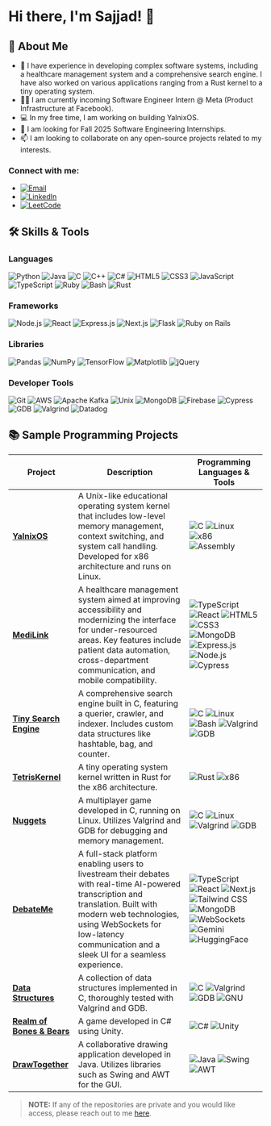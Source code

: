 # Hi there, I'm Sajjad! 👋

## 🚀 About Me
- 🌱 I have experience in developing complex software systems, including a healthcare management system and a comprehensive search engine. I have also worked on various applications ranging from a Rust kernel to a tiny operating system.
- 👨‍💻 I am currently incoming Software Engineer Intern @ Meta (Product Infrastructure at Facebook).
- 💻 In my free time, I am working on building YalnixOS.
- 💞️ I am looking for Fall 2025 Software Engineering Internships.
- 📫 I am looking to collaborate on any open-source projects related to my interests.

### Connect with me:
- [![Email](https://img.shields.io/badge/Email-D14836?style=flat&logo=gmail&logoColor=white)](mailto:sajjadck04@gmail.com)
- [![LinkedIn](https://img.shields.io/badge/LinkedIn-0077B5?style=flat&logo=linkedin&logoColor=white)](https://www.linkedin.com/in/sajjadck/)
- [![LeetCode](https://img.shields.io/badge/LeetCode-FFA116?style=flat&logo=leetcode&logoColor=white)](https://www.leetcode.com/sajjadck)

## 🛠️ Skills & Tools

### Languages
![Python](https://img.shields.io/badge/-Python-3776AB?logo=python&logoColor=white&style=flat-square)
![Java](https://img.shields.io/badge/-Java-007396?logo=java&logoColor=white&style=flat-square)
![C](https://img.shields.io/badge/-C-A8B9CC?logo=c&logoColor=white&style=flat-square)
![C++](https://img.shields.io/badge/-C++-00599C?logo=c%2B%2B&logoColor=white&style=flat-square)
![C#](https://img.shields.io/badge/-C%23-239120?logo=c-sharp&logoColor=white&style=flat-square)
![HTML5](https://img.shields.io/badge/-HTML5-E34F26?logo=html5&logoColor=white&style=flat-square)
![CSS3](https://img.shields.io/badge/-CSS3-1572B6?logo=css3&logoColor=white&style=flat-square)
![JavaScript](https://img.shields.io/badge/-JavaScript-F7DF1E?logo=javascript&logoColor=black&style=flat-square)
![TypeScript](https://img.shields.io/badge/-TypeScript-3178C6?logo=typescript&logoColor=white&style=flat-square)
![Ruby](https://img.shields.io/badge/-Ruby-CC342D?logo=ruby&logoColor=white&style=flat-square)
![Bash](https://img.shields.io/badge/-Bash-4EAA25?logo=gnu-bash&logoColor=white&style=flat-square)
![Rust](https://img.shields.io/badge/-Rust-000000?logo=rust&logoColor=white&style=flat-square)

### Frameworks
![Node.js](https://img.shields.io/badge/-Node.js-339933?logo=node.js&logoColor=white&style=flat-square)
![React](https://img.shields.io/badge/-React-61DAFB?logo=react&logoColor=black&style=flat-square)
![Express.js](https://img.shields.io/badge/-Express.js-000000?logo=express&logoColor=white&style=flat-square)
![Next.js](https://img.shields.io/badge/-Next.js-000000?logo=next.js&logoColor=white&style=flat-square)
![Flask](https://img.shields.io/badge/-Flask-000000?logo=flask&logoColor=white&style=flat-square)
![Ruby on Rails](https://img.shields.io/badge/-Ruby%20on%20Rails-CC0000?logo=ruby-on-rails&logoColor=white&style=flat-square)

### Libraries
![Pandas](https://img.shields.io/badge/-Pandas-150458?logo=pandas&logoColor=white&style=flat-square)
![NumPy](https://img.shields.io/badge/-NumPy-013243?logo=numpy&logoColor=white&style=flat-square)
![TensorFlow](https://img.shields.io/badge/-TensorFlow-FF6F00?logo=tensorflow&logoColor=white&style=flat-square)
![Matplotlib](https://img.shields.io/badge/-Matplotlib-11557C?logo=matplotlib&logoColor=white&style=flat-square)
![jQuery](https://img.shields.io/badge/-jQuery-0769AD?logo=jquery&logoColor=white&style=flat-square)

### Developer Tools
![Git](https://img.shields.io/badge/-Git-F05032?logo=git&logoColor=white&style=flat-square)
![AWS](https://img.shields.io/badge/-AWS-232F3E?logo=amazon-aws&logoColor=white&style=flat-square)
![Apache Kafka](https://img.shields.io/badge/-Apache%20Kafka-231F20?logo=apache-kafka&logoColor=white&style=flat-square)
![Unix](https://img.shields.io/badge/-Unix-000000?logo=unix&logoColor=white&style=flat-square)
![MongoDB](https://img.shields.io/badge/-MongoDB-47A248?logo=mongodb&logoColor=white&style=flat-square)
![Firebase](https://img.shields.io/badge/-Firebase-FFCA28?logo=firebase&logoColor=black&style=flat-square)
![Cypress](https://img.shields.io/badge/-Cypress-17202C?logo=cypress&logoColor=white&style=flat-square)
![GDB](https://img.shields.io/badge/-GDB-000000?logo=gdb&logoColor=white&style=flat-square)
![Valgrind](https://img.shields.io/badge/-Valgrind-1F8C00?logo=valgrind&logoColor=white&style=flat-square)
![Datadog](https://img.shields.io/badge/-Datadog-632CA6?logo=datadog&logoColor=white&style=flat-square)


## 📚 Sample Programming Projects
| **Project** | **Description** | **Programming Languages & Tools** |
|-------------|-----------------|-----------------------------------|
| [**YalnixOS**](https://github.com/sajjad-source/YalnixOS) | A Unix-like educational operating system kernel that includes low-level memory management, context switching, and system call handling. Developed for x86 architecture and runs on Linux. | ![C](https://img.shields.io/badge/-C-A8B9CC?logo=c&logoColor=white&style=flat-square) ![Linux](https://img.shields.io/badge/-Linux-000000?logo=linux&logoColor=white&style=flat-square) ![x86](https://img.shields.io/badge/-x86-0078D7?style=flat-square) ![Assembly](https://img.shields.io/badge/-Assembly-6E4C13?logo=assembler&logoColor=white&style=flat-square) |
| [**MediLink**](https://github.com/medilink-org) | A healthcare management system aimed at improving accessibility and modernizing the interface for under-resourced areas. Key features include patient data automation, cross-department communication, and mobile compatibility. | ![TypeScript](https://img.shields.io/badge/-TypeScript-3178C6?logo=typescript&logoColor=white&style=flat-square) ![React](https://img.shields.io/badge/-React-61DAFB?logo=react&logoColor=black&style=flat-square) ![HTML5](https://img.shields.io/badge/-HTML5-E34F26?logo=html5&logoColor=white&style=flat-square) ![CSS3](https://img.shields.io/badge/-CSS3-1572B6?logo=css3&logoColor=white&style=flat-square) ![MongoDB](https://img.shields.io/badge/-MongoDB-47A248?logo=mongodb&logoColor=white&style=flat-square) ![Express.js](https://img.shields.io/badge/-Express.js-000000?logo=express&logoColor=white&style=flat-square) ![Node.js](https://img.shields.io/badge/-Node.js-339933?logo=node.js&logoColor=white&style=flat-square) ![Cypress](https://img.shields.io/badge/-Cypress-17202C?logo=cypress&logoColor=white&style=flat-square) |
| [**Tiny Search Engine**](https://github.com/sajjad-source/Tiny-Search-Engine) | A comprehensive search engine built in C, featuring a querier, crawler, and indexer. Includes custom data structures like hashtable, bag, and counter. | ![C](https://img.shields.io/badge/-C-A8B9CC?logo=c&logoColor=white&style=flat-square) ![Linux](https://img.shields.io/badge/-Linux-000000?logo=linux&logoColor=white&style=flat-square) ![Bash](https://img.shields.io/badge/-Bash-4EAA25?logo=gnu-bash&logoColor=white&style=flat-square) ![Valgrind](https://img.shields.io/badge/-Valgrind-1F8C00?logo=valgrind&logoColor=white&style=flat-square) ![GDB](https://img.shields.io/badge/-GDB-000000?logo=gdb&logoColor=white&style=flat-square) |
| [**TetrisKernel**](https://github.com/sajjad-source/TetrisKernel) | A tiny operating system kernel written in Rust for the x86 architecture. | ![Rust](https://img.shields.io/badge/-Rust-000000?logo=rust&logoColor=white&style=flat-square) ![x86](https://img.shields.io/badge/-x86-0078D7?style=flat-square) |
| [**Nuggets**](https://github.com/sajjad-source/Nuggets) | A multiplayer game developed in C, running on Linux. Utilizes Valgrind and GDB for debugging and memory management. | ![C](https://img.shields.io/badge/-C-A8B9CC?logo=c&logoColor=white&style=flat-square) ![Linux](https://img.shields.io/badge/-Linux-000000?logo=linux&logoColor=white&style=flat-square) ![Valgrind](https://img.shields.io/badge/-Valgrind-1F8C00?logo=valgrind&logoColor=white&style=flat-square) ![GDB](https://img.shields.io/badge/-GDB-000000?logo=gdb&logoColor=white&style=flat-square) |
| [**DebateMe**](https://github.com/27npatel/debate.me) | A full-stack platform enabling users to livestream their debates with real-time AI-powered transcription and translation. Built with modern web technologies, using WebSockets for low-latency communication and a sleek UI for a seamless experience. | ![TypeScript](https://img.shields.io/badge/-TypeScript-3178C6?logo=typescript&logoColor=white&style=flat-square) ![React](https://img.shields.io/badge/-React-61DAFB?logo=react&logoColor=black&style=flat-square) ![Next.js](https://img.shields.io/badge/-Next.js-000000?logo=nextdotjs&logoColor=white&style=flat-square) ![Tailwind CSS](https://img.shields.io/badge/-Tailwind%20CSS-06B6D4?logo=tailwindcss&logoColor=white&style=flat-square) ![MongoDB](https://img.shields.io/badge/-MongoDB-47A248?logo=mongodb&logoColor=white&style=flat-square) ![WebSockets](https://img.shields.io/badge/-WebSockets-FF6F00?style=flat-square) ![Gemini](https://img.shields.io/badge/-Gemini-4285F4?logo=google&logoColor=white&style=flat-square) ![HuggingFace](https://img.shields.io/badge/-HuggingFace-FCC72B?logo=huggingface&logoColor=black&style=flat-square) |
| [**Data Structures**](https://github.com/sajjad-source/Data-Structures) | A collection of data structures implemented in C, thoroughly tested with Valgrind and GDB. | ![C](https://img.shields.io/badge/-C-A8B9CC?logo=c&logoColor=white&style=flat-square) ![Valgrind](https://img.shields.io/badge/-Valgrind-1F8C00?logo=valgrind&logoColor=white&style=flat-square) ![GDB](https://img.shields.io/badge/-GDB-000000?logo=gdb&logoColor=white&style=flat-square) ![GNU](https://img.shields.io/badge/-GNU-000000?logo=gnu&logoColor=white&style=flat-square) |
| [**Realm of Bones & Bears**](https://github.com/sajjad-source/Realm-of-Bones-Bears) | A game developed in C# using Unity. | ![C#](https://img.shields.io/badge/-C%23-239120?logo=c-sharp&logoColor=white&style=flat-square) ![Unity](https://img.shields.io/badge/-Unity-000000?logo=unity&logoColor=white&style=flat-square) |
| [**DrawTogether**](https://github.com/sajjad-source/DrawTogether) | A collaborative drawing application developed in Java. Utilizes libraries such as Swing and AWT for the GUI. | ![Java](https://img.shields.io/badge/-Java-007396?logo=java&logoColor=white&style=flat-square) ![Swing](https://img.shields.io/badge/-Swing-007396?logo=java&logoColor=white&style=flat-square) ![AWT](https://img.shields.io/badge/-AWT-007396?logo=java&logoColor=white&style=flat-square) |



> **NOTE:** If any of the repositories are private and you would like access, please reach out to me [here](mailto:sajjadck04@gmail.com).
